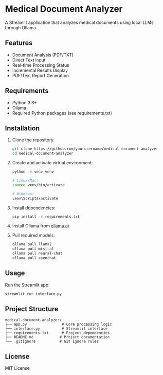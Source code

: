 # Medical Document Analyzer

A Streamlit application that analyzes medical documents using local LLMs through Ollama.

## Features

- Document Analysis (PDF/TXT)
- Direct Text Input
- Real-time Processing Status
- Incremental Results Display
- PDF/Text Report Generation

## Requirements

- Python 3.8+
- Ollama
- Required Python packages (see requirements.txt)

## Installation

1. Clone the repository:

   ```bash
   git clone https://github.com/yourusername/medical-document-analyzer.git
   cd medical-document-analyzer
   ```

2. Create and activate virtual environment:

   ```bash
   python -m venv venv

   # Linux/Mac:
   source venv/bin/activate

   # Windows:
   venv\Scripts\activate
   ```

3. Install dependencies:

   ```bash
   pip install -r requirements.txt
   ```

4. Install Ollama from [ollama.ai](https://ollama.ai)

5. Pull required models:
   ```bash
   ollama pull llama2
   ollama pull mistral
   ollama pull neural-chat
   ollama pull openchat
   ```

## Usage

Run the Streamlit app:

```bash
streamlit run interface.py
```

## Project Structure

```plaintext
medical-document-analyzer/
├── app.py                # Core processing logic
├── interface.py          # Streamlit interface
├── requirements.txt      # Project dependencies
├── README.md            # Project documentation
└── .gitignore           # Git ignore rules
```

## License

MIT License
